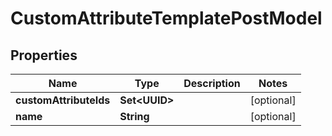 

# CustomAttributeTemplatePostModel


## Properties

| Name | Type | Description | Notes |
|------------ | ------------- | ------------- | -------------|
|**customAttributeIds** | **Set&lt;UUID&gt;** |  |  [optional] |
|**name** | **String** |  |  [optional] |



